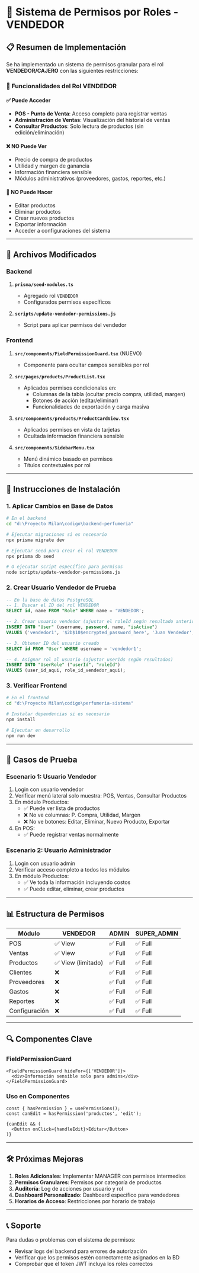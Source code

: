 # 🔐 Sistema de Permisos por Roles - VENDEDOR

## 📋 Resumen de Implementación

Se ha implementado un sistema de permisos granular para el rol **VENDEDOR/CAJERO** con las siguientes restricciones:

### 🎯 Funcionalidades del Rol VENDEDOR

#### ✅ **Puede Acceder**
- **POS - Punto de Venta**: Acceso completo para registrar ventas
- **Administración de Ventas**: Visualización del historial de ventas
- **Consultar Productos**: Solo lectura de productos (sin edición/eliminación)

#### ❌ **NO Puede Ver**
- Precio de compra de productos
- Utilidad y margen de ganancia
- Información financiera sensible
- Módulos administrativos (proveedores, gastos, reportes, etc.)

#### 🚫 **NO Puede Hacer**
- Editar productos
- Eliminar productos
- Crear nuevos productos
- Exportar información
- Acceder a configuraciones del sistema

---

## 🔧 Archivos Modificados

### Backend
1. **`prisma/seed-modules.ts`**
   - Agregado rol `VENDEDOR`
   - Configurados permisos específicos

2. **`scripts/update-vendedor-permissions.js`**
   - Script para aplicar permisos del vendedor

### Frontend
1. **`src/components/FieldPermissionGuard.tsx`** (NUEVO)
   - Componente para ocultar campos sensibles por rol

2. **`src/pages/products/ProductList.tsx`**
   - Aplicados permisos condicionales en:
     - Columnas de la tabla (ocultar precio compra, utilidad, margen)
     - Botones de acción (editar/eliminar)
     - Funcionalidades de exportación y carga masiva

3. **`src/components/products/ProductCardView.tsx`**
   - Aplicados permisos en vista de tarjetas
   - Ocultada información financiera sensible

4. **`src/components/SidebarMenu.tsx`**
   - Menú dinámico basado en permisos
   - Títulos contextuales por rol

---

## 🚀 Instrucciones de Instalación

### 1. Aplicar Cambios en Base de Datos

```bash
# En el backend
cd "d:\Proyecto Milan\codigo\backend-perfumeria"

# Ejecutar migraciones si es necesario
npx prisma migrate dev

# Ejecutar seed para crear el rol VENDEDOR
npx prisma db seed

# O ejecutar script específico para permisos
node scripts/update-vendedor-permissions.js
```

### 2. Crear Usuario Vendedor de Prueba

```sql
-- En la base de datos PostgreSQL
-- 1. Buscar el ID del rol VENDEDOR
SELECT id, name FROM "Role" WHERE name = 'VENDEDOR';

-- 2. Crear usuario vendedor (ajustar el roleId según resultado anterior)
INSERT INTO "User" (username, password, name, "isActive") 
VALUES ('vendedor1', '$2b$10$encrypted_password_here', 'Juan Vendedor', true);

-- 3. Obtener ID del usuario creado
SELECT id FROM "User" WHERE username = 'vendedor1';

-- 4. Asignar rol al usuario (ajustar userIds según resultados)
INSERT INTO "UserRole" ("userId", "roleId") 
VALUES (user_id_aqui, role_id_vendedor_aqui);
```

### 3. Verificar Frontend

```bash
# En el frontend
cd "d:\Proyecto Milan\codigo\perfumeria-sistema"

# Instalar dependencias si es necesario
npm install

# Ejecutar en desarrollo
npm run dev
```

---

## 🧪 Casos de Prueba

### Escenario 1: Usuario Vendedor
1. Login con usuario vendedor
2. Verificar menú lateral solo muestra: POS, Ventas, Consultar Productos
3. En módulo Productos:
   - ✅ Puede ver lista de productos
   - ❌ No ve columnas: P. Compra, Utilidad, Margen
   - ❌ No ve botones: Editar, Eliminar, Nuevo Producto, Exportar
4. En POS:
   - ✅ Puede registrar ventas normalmente

### Escenario 2: Usuario Administrador
1. Login con usuario admin
2. Verificar acceso completo a todos los módulos
3. En módulo Productos:
   - ✅ Ve toda la información incluyendo costos
   - ✅ Puede editar, eliminar, crear productos

---

## 📊 Estructura de Permisos

| Módulo | VENDEDOR | ADMIN | SUPER_ADMIN |
|--------|----------|-------|-------------|
| POS | ✅ View | ✅ Full | ✅ Full |
| Ventas | ✅ View | ✅ Full | ✅ Full |
| Productos | ✅ View (limitado) | ✅ Full | ✅ Full |
| Clientes | ❌ | ✅ Full | ✅ Full |
| Proveedores | ❌ | ✅ Full | ✅ Full |
| Gastos | ❌ | ✅ Full | ✅ Full |
| Reportes | ❌ | ✅ Full | ✅ Full |
| Configuración | ❌ | ✅ Full | ✅ Full |

---

## 🔍 Componentes Clave

### FieldPermissionGuard
```tsx
<FieldPermissionGuard hideFor={['VENDEDOR']}>
  <div>Información sensible solo para admins</div>
</FieldPermissionGuard>
```

### Uso en Componentes
```tsx
const { hasPermission } = usePermissions();
const canEdit = hasPermission('productos', 'edit');

{canEdit && (
  <Button onClick={handleEdit}>Editar</Button>
)}
```

---

## 🛠️ Próximas Mejoras

1. **Roles Adicionales**: Implementar MANAGER con permisos intermedios
2. **Permisos Granulares**: Permisos por categoría de productos
3. **Auditoría**: Log de acciones por usuario y rol
4. **Dashboard Personalizado**: Dashboard específico para vendedores
5. **Horarios de Acceso**: Restricciones por horario de trabajo

---

## 📞 Soporte

Para dudas o problemas con el sistema de permisos:
- Revisar logs del backend para errores de autorización
- Verificar que los permisos estén correctamente asignados en la BD
- Comprobar que el token JWT incluya los roles correctos
